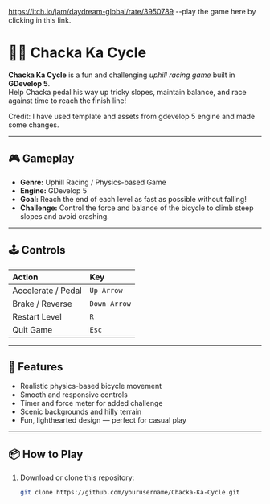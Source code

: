 https://itch.io/jam/daydream-global/rate/3950789 --play the game here by clicking in this link.
# 🚴‍♂️ Chacka Ka Cycle

**Chacka Ka Cycle** is a fun and challenging *uphill racing game* built in **GDevelop 5**.  
Help Chacka pedal his way up tricky slopes, maintain balance, and race against time to reach the finish line!

Credit: I have used template and assets from gdevelop 5 engine and made some changes.

---

## 🎮 Gameplay

- **Genre:** Uphill Racing / Physics-based Game  
- **Engine:** GDevelop 5  
- **Goal:** Reach the end of each level as fast as possible without falling!  
- **Challenge:** Control the force and balance of the bicycle to climb steep slopes and avoid crashing.

---

## 🕹️ Controls

| Action | Key |
|:-------|:----|
| Accelerate / Pedal | `Up Arrow` |
| Brake / Reverse | `Down Arrow` |
| Restart Level | `R` |
| Quit Game | `Esc` |

---

## 🌄 Features

- Realistic physics-based bicycle movement  
- Smooth and responsive controls  
- Timer and force meter for added challenge  
- Scenic backgrounds and hilly terrain  
- Fun, lighthearted design — perfect for casual play

---

## 📦 How to Play

1. Download or clone this repository:
   ```bash
   git clone https://github.com/yourusername/Chacka-Ka-Cycle.git
